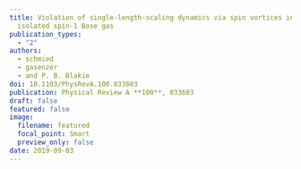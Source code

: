 ```yaml
---
title: Violation of single-length-scaling dynamics via spin vortices in an
  isolated spin-1 Bose gas
publication_types:
  - "2"
authors:
  - schmied
  - gasenzer
  - and P. B. Blakie
doi: 10.1103/PhysRevA.100.033603
publication: Physical Review A **100**, 033603
draft: false
featured: false
image:
  filename: featured
  focal_point: Smart
  preview_only: false
date: 2019-09-03
---
```

